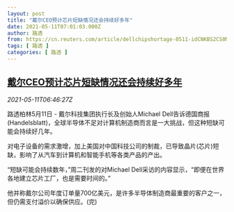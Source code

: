 ```yaml
---
layout: post
title: "戴尔CEO预计芯片短缺情况还会持续好多年"
date: 2021-05-11T07:01:03.000Z
author: 路透
from: https://cn.reuters.com/article/dellchipshortage-0511-idCNKBS2CS0ME
tags: [ 路透 ]
categories: [ 路透 ]
---
```

<!--1620716463000-->
[戴尔CEO预计芯片短缺情况还会持续好多年](https://cn.reuters.com/article/dellchipshortage-0511-idCNKBS2CS0ME)
------

<div>
<div><i>2021-05-11T06:46:27Z</i></div><p>路透柏林5月11日 - 戴尔科技集团执行长及创始人Michael Dell告诉德国商报(Handelsblatt)，全球半导体不足对计算机制造商而言是一大挑战，但这种短缺可能会持续好几年。</p><p>对电子设备的需求激增，加上美国对中国科技公司的制裁，已导致晶片(芯片)短缺，影响了从汽车到计算机和智能手机等各类产品的产出。</p><p>“短缺可能会持续数年，”周二刊发的对Michael Dell采访的内容显示，“即便在世界各地建立芯片工厂，也是需要时间的。”</p><p>他并称戴尔公司年度订单量700亿美元，是许多半导体制造商最重要的客户之一，但仍需支付溢价以确保供应。(完)</p>
</div>
